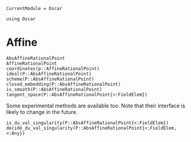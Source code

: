 ```@meta
CurrentModule = Oscar
```

```@setup oscar
using Oscar
```

# Affine

```@docs
AbsAffineRationalPoint
AffineRationalPoint
coordinates(p::AffineRationalPoint)
ideal(P::AbsAffineRationalPoint)
scheme(P::AbsAffineRationalPoint)
closed_embedding(P::AbsAffineRationalPoint)
is_smooth(P::AbsAffineRationalPoint)
tangent_space(P::AbsAffineRationalPoint{<:FieldElem})
```

Some experimental methods are available too.
Note that their interface is likely to change in the future.

```@docs
is_du_val_singularity(P::AbsAffineRationalPoint{<:FieldElem})
decide_du_val_singularity(P::AbsAffineRationalPoint{<:FieldElem,<:Any})
```
